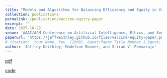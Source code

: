 ```yaml
---
title: "Models and Algorithms for Balancing Efficiency and Equity in Vaccine Allocation"
collection: publications
permalink: /publication/vaccine-equity-paper
excerpt: ''
date: 2025-10-22
venue: 'AAAI/ACM Conference on Artificial Intelligence, Ethics, and Society'
paperurl: 'https://jeffkeithley.github.io/files/vaccine-equity-paper.pdf'
# citation: 'Your Name, You. (2009). &quot;Paper Title Number 1.&quot; <i>Journal 1</i>. 1(1).'
author: 'Jeffrey Keithley, Madeline Bonner, and Sriram V. Pemmaraju'
---
```

<!-- This paper is about the number 1. The number 2 is left for future work. -->

[pdf](https://jeffkeithley.github.io/files/vaccine-equity-paper.pdf)

[code](https://zenodo.org/records/16783299)

<!-- Recommended citation: Your Name, You. (2009). "Paper Title Number 1." <i>Journal 1</i>. 1(1). -->